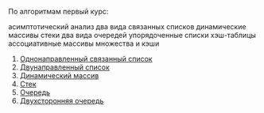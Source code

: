 
По алгоритмам первый курс:

 асимптотический анализ
 два вида связанных списков
 динамические массивы
 стеки
 два вида очередей
 упорядоченные списки
 хэш-таблицы
 ассоциативные массивы
 множества и кэши

1. [Однонаправленный связанный список](https://github.com/ittkirsan/Algoritm/tree/main/Linkedlist)
2. [Двунаправленный список](https://github.com/ittkirsan/Algoritm/tree/main/Linkedlist2)
3. [Динамический массив](https://github.com/ittkirsan/Algoritm/tree/main/Dynamicarrays)
4. [Стек](https://github.com/ittkirsan/Algoritm/tree/main/Stack)
5. [Очередь](https://github.com/ittkirsan/Algoritm/tree/main/Queue)
6. [Двухсторонняя очередь](https://github.com/ittkirsan/Algoritm/tree/main/Deque)